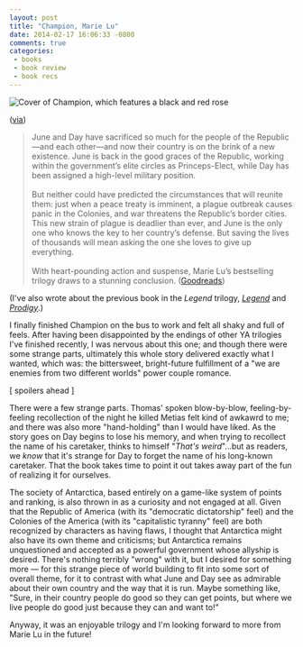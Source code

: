 ```yaml
---
layout: post
title: "Champion, Marie Lu"
date: 2014-02-17 16:06:33 -0800
comments: true
categories: 
 - books
 - book review
 - book recs
---
```


<img class="book-cover" src="{{ root_url}}/images/champion.jpg" alt="Cover of Champion, which features a black and red rose"/>
<p class="caption">(<A href="https://www.goodreads.com/book/show/14290364-champion">via</a>)</p>
<blockquote>June and Day have sacrificed so much for the people of the Republic—and each other—and now their country is on the brink of a new existence. June is back in the good graces of the Republic, working within the government’s elite circles as Princeps-Elect, while Day has been assigned a high-level military position. <br/><br/> 
But neither could have predicted the circumstances that will reunite them: just when a peace treaty is imminent, a plague outbreak causes panic in the Colonies, and war threatens the Republic’s border cities. This new strain of plague is deadlier than ever, and June is the only one who knows the key to her country’s defense. But saving the lives of thousands will mean asking the one she loves to give up everything. <br/><br/>
With heart-pounding action and suspense, Marie Lu’s bestselling trilogy draws to a stunning conclusion. (<a href="https://www.goodreads.com/book/show/14290364-champion">Goodreads</a>)</blockquote>

(I've also wrote about the previous book in the *Legend* trilogy, <a href="{{ root_url}}/source/_posts/2012-10-06-legend-marie-lu.html"><em>Legend</em></a> and <a href="{{ root_url }}/source/_posts/2013-05-21-prodigy-marie-lu.html"><em>Prodigy</em></a>.)

I finally finished Champion on the bus to work and felt all shaky and full of feels. After having been disappointed by the endings of other YA trilogies I've finished recently, I was nervous about this one; and though there were some strange parts, ultimately this whole story delivered exactly what I wanted, which was: the bittersweet, bright-future fulfillment of a "we are enemies from two different worlds" power couple romance.

[ spoilers ahead ]

There were a few strange parts. Thomas' spoken blow-by-blow, feeling-by-feeling recollection of the night he killed Metias felt kind of awkawrd to me; and there was also more "hand-holding" than I would have liked. As the story goes on Day begins to lose his memory, and when trying to recollect the name of his caretaker, thinks to himself "<em>That's weird</em>"...but as readers, we <em>know</em> that it's strange for Day to forget the name of his long-known caretaker. That the book takes time to point it out takes away part of the fun of realizing it for ourselves.

The society of Antarctica, based entirely on a game-like system of points and ranking, is also thrown in as a curiosity and not engaged at all. Given that the Republic of America (with its "democratic dictatorship" feel) and the Colonies of the America (with its "capitalistic tyranny" feel) are both recognized by characters as having flaws, I thought that Antarctica might also have its own theme and criticisms; but Antarctica remains unquestioned and accepted as a powerful government whose allyship is desired. There's nothing terribly "wrong" with it, but I desired for something more — for this strange piece of world building to fit into some sort of overall theme, for it to contrast with what June and Day see as admirable about their own country and the way that it is run. Maybe something like, "Sure, in their country people do good so they can get points, but where we live people do good just because they can and want to!"

Anyway, it was an enjoyable trilogy and I'm looking forward to more from Marie Lu in the future!
